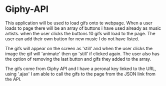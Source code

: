# Giphy-API

This application will be used to load gifs onto te webpage. When a user loads to page there will be an array of buttons i have used already as music artists. when the user clicks the buttons 10 gifs will load to the page. The user can add their own button for new music I do not have listed. 

The gifs will appear on the screen as 'still' and when the user clicks the image the gif will 'animate' then go 'still' if clicked again. The user also has the option of removing the last button and gifs they added to the array. 

The gifs come from Giphy API and I have a peronal key linked to the URL, using '.ajax' I am able to call the gifs to the page from the JSON link from the API. 